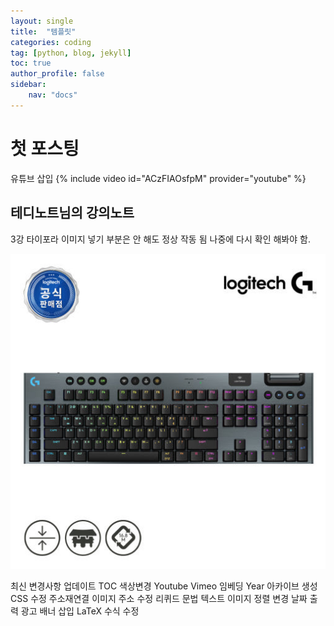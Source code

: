 ```yaml
---
layout: single
title:  "템플릿"
categories: coding
tag: [python, blog, jekyll]
toc: true
author_profile: false
sidebar:
    nav: "docs"
---
```


# 첫 포스팅

유튜브 삽입
{% include video id="ACzFIAOsfpM" provider="youtube" %}


## 테디노트님의 강의노트

3강 타이포라 이미지 넣기 부분은 안 해도 정상 작동 됨 나중에 다시 확인 해봐야 함.


![18502512048302401_1857995747](../images/2025-07-25-first/18502512048302401_1857995747.jpg)

최신 변경사항 업데이트
TOC 색상변경
Youtube Vimeo 임베딩
Year 아카이브 생성
CSS 수정
주소재연결
이미지 주소 수정 리퀴드 문법
텍스트 이미지 정렬 변경
날짜 출력
광고 배너 삽입
LaTeX 수식 수정

